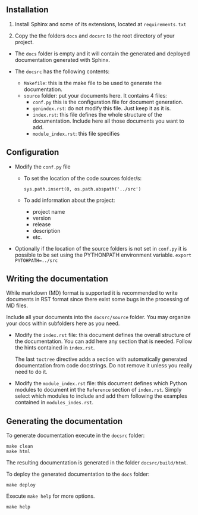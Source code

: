 Installation
------------

1. Install Sphinx and some of its extensions, located at `requirements.txt`

2. Copy the the folders `docs` and `docsrc` to the root directory of your project.

- The `docs` folder is empty and it will contain the generated and deployed documentation generated with Sphinx.

- The `docsrc` has the following contents:

  - `Makefile`: this is the make file to be used to generate the documentation.
  - `source` folder: put your documents here. It contains 4 files:
    - `conf.py` this is the configuration file for document generation.
    - `genindex.rst`: do not modify this file. Just keep it as it is.
    - `index.rst`: this file defines the whole structure of the documentation. Include here all those documents you
      want to add.
    - `module_index.rst`: this file specifies


Configuration
-------------

- Modify the `conf.py` file

  - To set the location of the code sources folder/s:

    `sys.path.insert(0, os.path.abspath('../src')`

  - To add information about the project:

    - project name
    - version
    - release
    - description
    - etc.

- Optionally if the location of the source folders is not set in `conf.py` it is possible to be set using the PYTHONPATH environment variable.
  `export PYTOHPATH=../src`


Writing the documentation
-------------------------

While markdown (MD) format is supported it is recommended to write documents in RST format since there exist some bugs in the processing
of MD files.

Include all your documents into the `docsrc/source` folder. You may organize your docs within subfolders here as you need.

- Modify the `index.rst` file: this document defines the overall structure of the documentation. You can add here any section that is needed.
  Follow the hints contained in `index.rst`.

  The last `toctree` directive adds a section with automatically generated documentation from code docstrings. Do not remove it unless you really
  need to do it.

- Modify the `module_index.rst` file: this document defines which Python modules to document int the `Reference` section of `index.rst`.
  Simply select which modules to include and add them following the examples contained in `modules_indes.rst`.


Generating the documentation
----------------------------

To generate documentation execute in the `docsrc` folder:

	make clean
	make html

The resulting documentation is generated in the folder `docsrc/build/html`.

To deploy the generated documentation to the `docs` folder:

	make deploy


Execute `make help` for more options.

	make help
